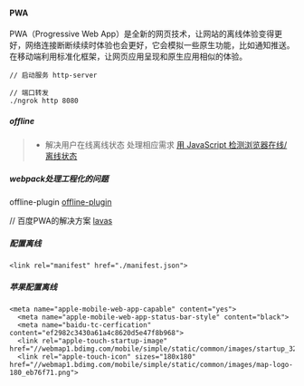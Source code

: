 #### PWA 
PWA（Progressive Web App）是全新的网页技术，让网站的离线体验变得更好，网络连接断断续续时体验也会更好，它会模拟一些原生功能，比如通知推送。在移动端利用标准化框架，让网页应用呈现和原生应用相似的体验。

```
// 启动服务 http-server

// 端口转发
./ngrok http 8080
```

##### offline
> - 解决用户在线离线状态 处理相应需求
[用 JavaScript 检测浏览器在线/离线状态](http://www.css88.com/archives/tag/offline)

##### webpack处理工程化的问题
offline-plugin
[offline-plugin](https://www.npmjs.com/package/offline-plugin)

// 百度PWA的解决方案
[lavas](https://lavas.baidu.com/)

##### 配置离线
```
<link rel="manifest" href="./manifest.json">
```
##### 苹果配置离线
```
<meta name="apple-mobile-web-app-capable" content="yes">
  <meta name="apple-mobile-web-app-status-bar-style" content="black">
  <meta name="baidu-tc-cerfication" content="ef2982c3430a61a4c8620d5e47f8b968">
  <link rel="apple-touch-startup-image" href="//webmap1.bdimg.com/mobile/simple/static/common/images/startup_320_460_96280c8.jpg">
  <link rel="apple-touch-icon" sizes="180x180" href="//webmap1.bdimg.com/mobile/simple/static/common/images/map-logo-180_eb76f71.png">
```
